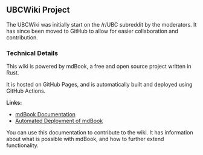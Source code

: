 ## UBCWiki Project

The UBCWiki was initially start on the /r/UBC subreddit by the moderators. It has since been moved to GitHub to allow for easier collaboration and contribution.

### Technical Details

This wiki is powered by mdBook, a free and open source project written in Rust. 

It is hosted on GitHub Pages, and is automatically built and deployed using GitHub Actions.

**Links:**
* [mdBook Documentation](https://rust-lang.github.io/mdBook/index.html)
* [Automated Deployment of mdBook](https://github.com/rust-lang/mdBook/wiki/Automated-Deployment%3A-GitHub-Actions)

You can use this documentation to contribute to the wiki. It has information about what is possible with mdBook, and how to further extend functionality.